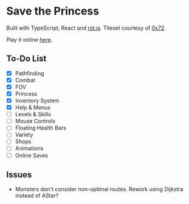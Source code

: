 # Save the Princess


Built with TypeScript, React and [rot.js](http://ondras.github.io/rot.js/hp/). Tileset courtesy of [0x72](https://0x72.itch.io/dungeontileset-ii).

Play it online [here](http://ly-savetheprincess.herokuapp.com).

## To-Do List

- [x] Pathfinding 
- [x] Combat
- [x] FOV
- [x] Princess
- [x] Inventory System
- [x] Help & Menus
- [ ] Levels & Skills
- [ ] Mouse Controls
- [ ] Floating Health Bars
- [ ] Variety
- [ ] Shops
- [ ] Animations
- [ ] Online Saves

## Issues

- Monsters don't consider non-optimal routes. Rework using Dijkstra instead of AStar?


